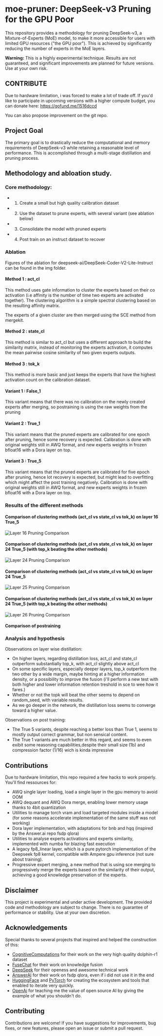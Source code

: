 # moe-pruner: DeepSeek-v3 Pruning for the GPU Poor

This repository provides a methodology for pruning DeepSeek-v3, a Mixture-of-Experts (MoE) model, to make it more accessible for users with limited GPU resources ("the GPU poor").  This is achieved by significantly reducing the number of experts in the MoE layers.

**Warning:** This is a highly experimental technique.  Results are not guaranteed, and significant improvements are planned for future versions.  Use at your own risk.

## CONTRIBUTE
Due to hardware limitation, i was forced to make a lot of trade off. If you'd like to participate in upcoming versions with a higher compute budget, you can donate here: https://gofund.me/1516dccd

You can also propose improvement on the git repo.

## Project Goal

The primary goal is to drastically reduce the computational and memory requirements of DeepSeek-v3 while retaining a reasonable level of performance.  This is accomplished through a multi-stage distillation and pruning process.

## Methodology and abloation study.

### Core methodology:
- 1. Create a small but high quality calibration dataset
- 2. Use the dataset to prune experts, with several variant (see ablation below)
- 3. Consolidate the model with pruned experts
- 4. Post train on an instruct dataset to recover

### Ablation
Figures of the ablation for deepseek-ai/DeepSeek-Coder-V2-Lite-Instruct can be found in the img folder.

#### Method 1 : act_cl
This method uses gate information to cluster the experts based on their co activation (i.e affinity is the number of time two experts are activated together).
The clustering algorithm is a simple spectral clustering based on the resulting affinity matrix.

The experts of a given cluster are then merged using the SCE method from mergekit.

#### Method 2 : state_cl
This method is similar to act_cl but uses a different approach to build the similarity matrix, instead of monitoring the experts activation, it computes the mean pairwise cosine similarity of two given experts outputs.

#### Method 3 : tok_k
This method is more basic and just keeps the experts that have the highest activation count on the calibration dataset.

#### Variant 1 : False_1
This variant means that there was no calibration on the newly created experts after merging, so postraining is using the raw weights from the pruning

#### Variant 2 : True_1
This variant means that the pruned experts are calibrated for one epoch after pruning, hence some recovery is expected. Calibration is done with original weights still in AWQ format, and new experts weights in frozen bfloat16 with a Dora layer on top.

#### Variant 3 : True_5
This variant means that the pruned experts are calibrated for five epoch after pruning, hence lot recovery is expected, but might lead to overfitting which might affect the post training negatively. Calibration is done with original weights still in AWQ format, and new experts weights in frozen bfloat16 with a Dora layer on top.

### Results of the different methods
#### Comparison of clustering methods (act_cl vs state_cl vs tok_k) on layer 16 True_5

![Layer 16 Pruning Comparison](img/layer_16_true_5.png)

#### Comparison of clustering methods (act_cl vs state_cl vs tok_k) on layer 24 True_5 (with top_k beating the other methods)

![Layer 24 Pruning Comparison](img/layer_24_true_5.png)

#### Comparison of clustering methods (act_cl vs state_cl vs tok_k) on layer 24 True_5

![Layer 25 Pruning Comparison](img/layer_25_true_5.png)

#### Comparison of clustering methods (act_cl vs state_cl vs tok_k) on layer 24 True_5 (with top_k beating the other methods)

![Layer 26 Pruning Comparison](img/layer_26_true_5.png)

#### Comparison of postraining

### Analysis and hypothesis
Observations on layer wise distillation:
- On higher layers, regarding distillation loss, act_cl and state_cl outperform substantially top_k, with act_cl slightly above act_cl
- On some specific layers, especially deeper layers, top_k outperform the two other by a wide margin, maybe hinting at a higher information density, or a possibility to improve the fusion (i'll perform a new test with both higher and lower information retention treshold in sce to wee how it fares.)
- Whether or not the topk will  beat the other seems to depend on random_seed, with variable results.
- As we go deeper in the network, the distillation loss seems to converge toward a higher value.

Observations on post training:
- The True 5 variants, despite reaching a better loss than True 1, seems to mostly output correct grammar, but non sensical content.
- The True 1 variants are much better in this regard, and seems to even exibit some reasoning capabilities,despite their small size (1b) and compression factor (1/16) wich is kinda impressive



## Contributions
Due to hardware limitation, this repo required a few hacks to work properly. You'll find ressources for:
- AWQ single layer loading, load a single layer in the gpu memory to avoid OOM
- AWQ dequant and AWQ Dora merge, enabling lower memory usage thanks to 4bit quantization
- Utilities to manage torch vram and load targeted modules inside a model (for some reasons accelerate implementation of the same stuff was not working)
- Dora layer implementation, with adaptations for bnb and hqq (inspired by the Answer.ai repo fsdp qlora)
- Utilities to analyse experts activations and experts similarity, implemented with numba for blazing fast execution
- A legacy fp8_linear layer, which is a pure pytorch implementation of the Deepseek fp8 kernel, compatible with Ampere gpu inference (not sure about training).
- Progressive expert merging, a new method that is using  sce merging to progressively merge the experts based on the similarity of their output, achieving a good knowledge preservation of the experts.


## Disclaimer

This project is experimental and under active development.  The provided code and methodology are subject to change.  There is no guarantee of performance or stability.  Use at your own discretion.

## Acknowledgements
Special thanks to several projects that inspired and helped the construction of this:
- [CognitiveComputations](https://huggingface.co/cognitivecomputations) for their work on the very high quality dolphin-r1 dataset
- [FuseChat](https://github.com/fanqiwan/FuseAI/tree/main/FuseChat) for their work on knowledge fusion
- [DeepSeek](https://github.com/deepseek-ai) for their openess and awesome technical work
- [AnswerAI](https://github.com/AnswerDotAI/fsdp_qlora) for their work on fsdp qlora, even if i did not use it in the end
- [HuggingFace](https://huggingface.co/) and [PyTorch](https://pytorch.org/) for creating the ecosystem and tools that enabled to iterate very quickly.
- [OpenAi](https://openai.com/) for teaching me the value of open source AI by giving the example of what you shouldn't do.

## Contributing

Contributions are welcome!  If you have suggestions for improvements, bug fixes, or new features, please open an issue or submit a pull request.